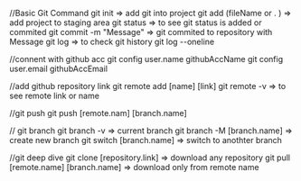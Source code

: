 //Basic Git Command
git init => add git into project
git add (fileName or . ) => add project to staging area
git status => to see git status is added or commited
git commit -m "Message" => git commited to repository with Message
git log => to check git history
git log --oneline


//connent with github acc
git config user.name githubAccName
git config user.email githubAccEmail

//add github repository link
git remote add [name] [link]
git remote -v => to see remote link or name

//git push
git push [remote.nam] [branch.name]

// git branch
git branch -v => current branch
git branch -M [branch.name] => create new branch
git switch [branch.name] => switch to anothter branch

//git deep dive
git clone [repository.link] => download any repository
git pull [remote.name] [branch.name] => download only from remote name